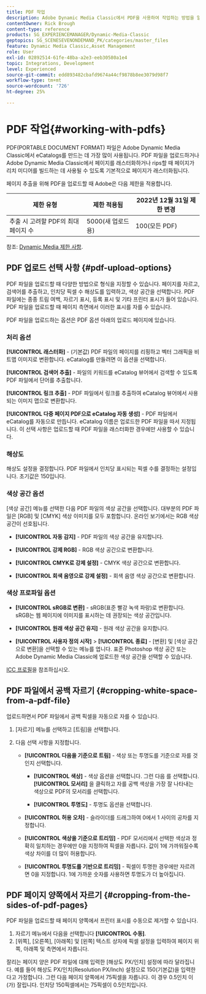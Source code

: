 ```yaml
---
title: PDF 작업
description: Adobe Dynamic Media Classic에서 PDF을 사용하여 작업하는 방법을 알아봅니다.
contentOwner: Rick Brough
content-type: reference
products: SG_EXPERIENCEMANAGER/Dynamic-Media-Classic
geptopics: SG_SCENESEVENONDEMAND_PK/categories/master_files
feature: Dynamic Media Classic,Asset Management
role: User
exl-id: 02892514-61fe-48ba-a2e3-eeb30580a1e4
topic: Integrations, Development
level: Experienced
source-git-commit: edd893482cbafd9674a44cf9878b8ee3079d98f7
workflow-type: tm+mt
source-wordcount: '726'
ht-degree: 25%

---
```


# PDF 작업{#working-with-pdfs}

PDF(PORTABLE DOCUMENT FORMAT) 파일은 Adobe Dynamic Media Classic에서 eCatalogs를 만드는 데 가장 많이 사용됩니다. PDF 파일을 업로드하거나 Adobe Dynamic Media Classic에서 페이지를 래스터화하거나 rips할 때 페이지가 리치 미디어를 빌드하는 데 사용될 수 있도록 기본적으로 페이지가 래스터화됩니다.

페이지 추출을 위해 PDF을 업로드할 때 Adobe은 다음 제한을 적용합니다.

| 제한 유형 | 제한 적용됨 | 2022년 12월 31일 제한 변경 |
| --- | --- | --- |
| 추출 시 고려할 PDF의 최대 페이지 수 | 5000(새 업로드용) | 100(모든 PDF) |

참조: [Dynamic Media 제한 사항](/help/using/limitations.md).

## PDF 업로드 선택 사항 {#pdf-upload-options}

PDF 파일을 업로드할 때 다양한 방법으로 형식을 지정할 수 있습니다. 페이지를 자르고, 검색어를 추출하고, 인치당 픽셀 수 해상도를 입력하고, 색상 공간을 선택합니다. PDF 파일에는 종종 트림 여백, 자르기 표시, 등록 표시 및 기타 프린터 표시가 들어 있습니다. PDF 파일을 업로드할 때 페이지 측면에서 이러한 표시를 자를 수 있습니다.

PDF 파일을 업로드하는 옵션은 PDF 옵션 아래의 업로드 페이지에 있습니다.

### 처리 옵션

**[!UICONTROL 래스터화]** - (기본값) PDF 파일의 페이지를 리핑하고 벡터 그래픽을 비트맵 이미지로 변환합니다. eCatalog를 만들려면 이 옵션을 선택합니다.

**[!UICONTROL 검색어 추출]** - 파일의 키워드를 eCatalog 뷰어에서 검색할 수 있도록 PDF 파일에서 단어를 추출합니다.

**[!UICONTROL 링크 추출]** - PDF 파일에서 링크를 추출하여 eCatalog 뷰어에서 사용되는 이미지 맵으로 변환합니다.

**[!UICONTROL 다중 페이지 PDF으로 eCatalog 자동 생성]** - PDF 파일에서 eCatalog를 자동으로 만듭니다. eCatalog 이름은 업로드한 PDF 파일을 따서 지정됩니다. 이 선택 사항은 업로드할 때 PDF 파일을 래스터화한 경우에만 사용할 수 있습니다.

### 해상도

해상도 설정을 결정합니다. PDF 파일에서 인치당 표시되는 픽셀 수를 결정하는 설정입니다. 초기값은 150입니다.

### 색상 공간 옵션

[색상 공간] 메뉴를 선택한 다음 PDF 파일의 색상 공간을 선택합니다. 대부분의 PDF 파일은 [RGB] 및 [CMYK] 색상 이미지를 모두 포함합니다. 온라인 보기에서는 RGB 색상 공간이 선호됩니다.

* **[!UICONTROL 자동 감지]** - PDF 파일의 색상 공간을 유지합니다.

* **[!UICONTROL 강제 RGB]** - RGB 색상 공간으로 변환합니다.

* **[!UICONTROL CMYK로 강제 설정]** - CMYK 색상 공간으로 변환합니다.

* **[!UICONTROL 회색 음영으로 강제 설정]** - 회색 음영 색상 공간으로 변환합니다.

### 색상 프로파일 옵션

* **[!UICONTROL sRGB로 변환]** - sRGB(표준 빨강 녹색 파랑)로 변환합니다. sRGB는 웹 페이지에 이미지를 표시하는 데 권장되는 색상 공간입니다.

* **[!UICONTROL 원래 색상 공간 유지]** - 원래 색상 공간을 유지합니다.

* **[!UICONTROL 사용자 정의 시작]** > **[!UICONTROL 종료]** - [변환] 및 [색상 공간으로 변환]을 선택할 수 있는 메뉴를 엽니다. 표준 Photoshop 색상 공간 또는 Adobe Dynamic Media Classic에 업로드한 색상 공간을 선택할 수 있습니다.

[ICC 프로필](/help/using/icc-profiles.md#icc_profiles)을 참조하십시오.

## PDF 파일에서 공백 자르기 {#cropping-white-space-from-a-pdf-file}

업로드하면서 PDF 파일에서 공백 픽셀을 자동으로 자를 수 있습니다.

1. [자르기] 메뉴를 선택하고 [트림]을 선택합니다.
1. 다음 선택 사항을 지정합니다.

   * **[!UICONTROL 다음을 기준으로 트림]** - 색상 또는 투명도를 기준으로 자를 것인지 선택합니다.

      * **[!UICONTROL 색상]** - 색상 옵션을 선택합니다. 그런 다음 를 선택합니다. **[!UICONTROL 모서리]** 을 클릭하고 자를 공백 색상을 가장 잘 나타내는 색상으로 PDF의 모서리를 선택합니다.

      * **[!UICONTROL 투명도]** - 투명도 옵션을 선택합니다.

   * **[!UICONTROL 허용 오차]** - 슬라이더를 드래그하여 0에서 1 사이의 공차를 지정합니다.

   * **[!UICONTROL 색상을 기준으로 트리밍]** - PDF 모서리에서 선택한 색상과 정확히 일치하는 경우에만 0을 지정하여 픽셀을 자릅니다. 값이 1에 가까워질수록 색상 차이를 더 많이 허용합니다.

   * **[!UICONTROL 투명도를 기반으로 트리밍]** - 픽셀이 투명한 경우에만 자르려면 0을 지정합니다. 1에 가까운 숫자를 사용하면 투명도가 더 높아집니다.

## PDF 페이지 양쪽에서 자르기 {#cropping-from-the-sides-of-pdf-pages}

PDF 파일을 업로드할 때 페이지 양쪽에서 프린터 표시를 수동으로 제거할 수 있습니다.

1. 자르기 메뉴에서 다음을 선택합니다 **[!UICONTROL 수동]**.
1. [위쪽], [오른쪽], [아래쪽] 및 [왼쪽] 텍스트 상자에 픽셀 설정을 입력하여 페이지 위쪽, 아래쪽 및 측면에서 자릅니다.

잘리는 페이지 양은 PDF 파일에 대해 입력한 [해상도 PX/인치] 설정에 따라 달라집니다. 예를 들어 해상도 PX/인치(Resolution PX/Inch) 설정으로 150(기본값)을 입력한다고 가정합니다. 그런 다음 페이지 양쪽에서 75픽셀을 자릅니다. 이 경우 0.5인치 이(가) 잘립니다. 인치당 150픽셀에서는 75픽셀이 0.5인치입니다.
